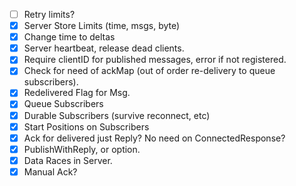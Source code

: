 
- [ ] Retry limits?
- [X] Server Store Limits (time, msgs, byte)
- [X] Change time to deltas
- [X] Server heartbeat, release dead clients.
- [X] Require clientID for published messages, error if not registered.
- [X] Check for need of ackMap (out of order re-delivery to queue subscribers).
- [X] Redelivered Flag for Msg.
- [X] Queue Subscribers
- [X] Durable Subscribers (survive reconnect, etc)
- [X] Start Positions on Subscribers
- [X] Ack for delivered just Reply? No need on ConnectedResponse?
- [X] PublishWithReply, or option.
- [X] Data Races in Server.
- [X] Manual Ack?
